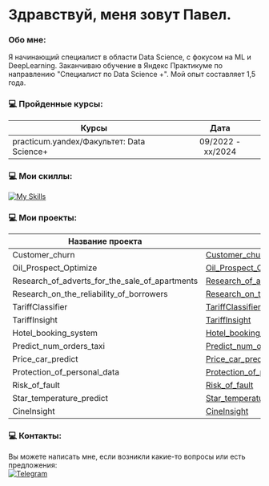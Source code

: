 Здравствуй, меня зовут Павел.
=============================================================================================================================================


###  Обо мне:
Я начинающий специалист в области Data Science, с фокусом на ML и DeepLearning. Заканчиваю обучение в Яндекс Практикуме по направлению "Специалист по  Data Science +". Мой опыт составляет 1,5 года.

### 💻 Пройденные курсы:
                                                
| Курсы                                                           | Дата              |
| ----------------------------------------------------------------| :---------------: |
| practicum.yandex/Факультет: Data Science+                       | 09/2022 - xx/2024 |
### 💻 Мои скиллы:

[![My Skills](https://skillicons.dev/icons?i=git,py,pytorch,sklearn,sqlite,tensorflow"&theme=light)](https://skillicons.dev)

### 💻 Мои проекты:

| Название проекта | Ссылка |
|------------------|--------|
| Customer_churn         | [Customer_churn](https://github.com/FrustrationDesu/yandex.practicum/tree/main/Customer_churn) |
| Oil_Prospect_Optimize         | [Oil_Prospect_Optimize](https://github.com/FrustrationDesu/yandex.practicum/tree/main/Oil_Prospect_Optimize) |
| Research_of_adverts_for_the_sale_of_apartments         | [Research_of_adverts_for_the_sale_of_apartments](https://github.com/FrustrationDesu/yandex.practicum/tree/main/Research_of_adverts_for_the_sale_of_apartments) |
| Research_on_the_reliability_of_borrowers         | [Research_on_the_reliability_of_borrowers](https://github.com/FrustrationDesu/yandex.practicum/tree/main/Research_on_the_reliability_of_borrowers) |
| TariffClassifier         | [TariffClassifier](https://github.com/FrustrationDesu/yandex.practicum/tree/main/TariffClassifier) |
| TariffInsight         | [TariffInsight](https://github.com/FrustrationDesu/yandex.practicum/tree/main/TariffInsight) |
| Hotel_booking_system         | [Hotel_booking_system](https://github.com/FrustrationDesu/yandex.practicum/tree/main/hotel_booking_system) |
| Predict_num_orders_taxi         | [Predict_num_orders_taxi](https://github.com/FrustrationDesu/yandex.practicum/tree/main/predict_num_orders_taxi) |
| Price_car_predict         | [Price_car_predict](https://github.com/FrustrationDesu/yandex.practicum/tree/main/price_car_predict) |
| Protection_of_personal_data         | [Protection_of_personal_data](https://github.com/FrustrationDesu/yandex.practicum/tree/main/protection_of_personal_data) |
| Risk_of_fault         | [Risk_of_fault](https://github.com/FrustrationDesu/yandex.practicum/tree/main/risk_of_fault) |
| Star_temperature_predict         | [Star_temperature_predict](https://github.com/FrustrationDesu/yandex.practicum/tree/main/star_temperature_predict) |
| CineInsight         | [CineInsight](https://github.com/FrustrationDesu/yandex.practicum/tree/main/%D1%81ineInsight) |


### 💻 Контакты:
Вы можете написать мне, если возникли какие-то вопросы или есть предложения:<br>
[![Telegram](https://anwap.space/wp-content/uploads/2023/12/telegram.png)](https://t.me/frustrationdesu)
